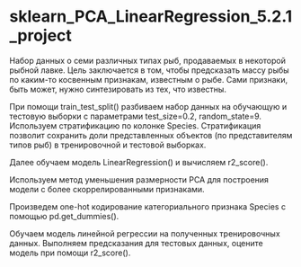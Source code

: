 # sklearn_PCA_LinearRegression_5.2.1_project
Набор данных о семи различных типах рыб, продаваемых в некоторой рыбной лавке. Цель заключается в том, чтобы предсказать массу рыбы по каким-то косвенным признакам, известным о рыбе. Сами признаки, быть может, нужно синтезировать из тех, что известны.

При помощи train_test_split() разбиваем набор данных на обучающую и тестовую выборки с параметрами test_size=0.2, random_state=9. Используем стратификацию по колонке Species. Стратификация позволит сохранить доли представленных объектов (по представителям типов рыб) в тренировочной и тестовой выборках.

Далее обучаем модель LinearRegression() и вычисляем r2_score().

Используем метод уменьшения размерности PCA для построения модели с более скоррелированными признаками.

Произведем one-hot кодирование категориального признака Species с помощью pd.get_dummies().

Обучаем модель линейной регрессии на полученных тренировочных данных. Выполняем предсказания для тестовых данных, оцените модель при помощи r2_score().
